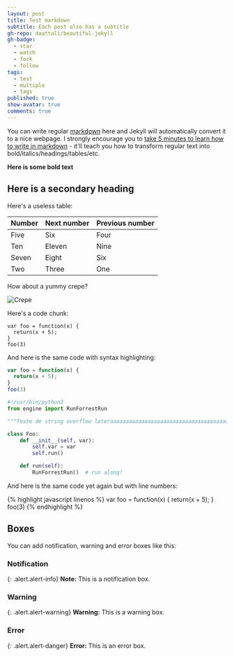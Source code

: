 ```yaml
---
layout: post
title: Test markdown
subtitle: Each post also has a subtitle
gh-repo: daattali/beautiful-jekyll
gh-badge:
  - star
  - watch
  - fork
  - follow
tags:
  - test
  - multiple
  - tags
published: true
show-avatar: true
comments: true
---
```


You can write regular [markdown](http://markdowntutorial.com/) here and Jekyll will automatically convert it to a nice webpage.  I strongly encourage you to [take 5 minutes to learn how to write in markdown](http://markdowntutorial.com/) - it'll teach you how to transform regular text into bold/italics/headings/tables/etc.

**Here is some bold text**

## Here is a secondary heading

Here's a useless table:

| Number | Next number | Previous number |
| :------ |:--- | :--- |
| Five | Six | Four |
| Ten | Eleven | Nine |
| Seven | Eight | Six |
| Two | Three | One |


How about a yummy crepe?

![Crepe](http://s3-media3.fl.yelpcdn.com/bphoto/cQ1Yoa75m2yUFFbY2xwuqw/348s.jpg)

Here's a code chunk:

~~~
var foo = function(x) {
  return(x + 5);
}
foo(3)
~~~

And here is the same code with syntax highlighting:

```javascript
var foo = function(x) {
  return(x + 5);
}
foo(3)
```
```python
#!/usr/bin/python3
from engine import RunForrestRun

"""Teste de string overflow lateraaaaaaaaaaaaaaaaaaaaaaaaaaaaaaaaaaaaaaaaaaaaaaaaaaaaaaaaaaaaaaaaaaal!"""

class Foo:
	def __init__(self, var):
		self.var = var
		self.run()

	def run(self):
		RunForrestRun()  # run along!
```


And here is the same code yet again but with line numbers:

{% highlight javascript linenos %}
var foo = function(x) {
  return(x + 5);
}
foo(3)
{% endhighlight %}

## Boxes
You can add notification, warning and error boxes like this:

### Notification

{: .alert.alert-info}
**Note:** This is a notification box.

### Warning

{: .alert.alert-warning}
**Warning:** This is a warning box.

### Error

{: .alert.alert-danger}
**Error:** This is an error box.
